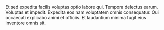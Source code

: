 Et sed expedita facilis voluptas optio labore qui. Tempora delectus earum. Voluptas et impedit. Expedita eos nam voluptatem omnis consequatur. Qui occaecati explicabo animi et officiis. Et laudantium minima fugit eius inventore omnis sit.